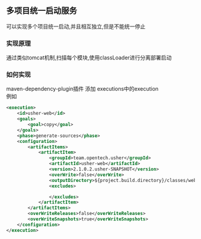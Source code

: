 ## 多项目统一启动服务
可以实现多个项目统一启动,并且相互独立,但是不能统一停止

### 实现原理
通过类似tomcat机制,扫描每个模块,使用classLoader进行分离部署启动

### 如何实现

maven-dependency-plugin插件 添加 executions中的execution  
例如
```xml
<execution>
    <id>usher-web</id>
    <goals>
        <goal>copy</goal>
    </goals>
    <phase>generate-sources</phase>
    <configuration>
        <artifactItems>
            <artifactItem>
                <groupId>team.opentech.usher</groupId>
                <artifactId>usher-web</artifactId>
                <version>2.1.0.2.usher-SNAPSHOT</version>
                <overWrite>false</overWrite>
                <outputDirectory>${project.build.directory}/classes/webapp/usher-web</outputDirectory>
                <excludes>

                </excludes>
            </artifactItem>
        </artifactItems>
        <overWriteReleases>false</overWriteReleases>
        <overWriteSnapshots>true</overWriteSnapshots>
    </configuration>
</execution>
```
